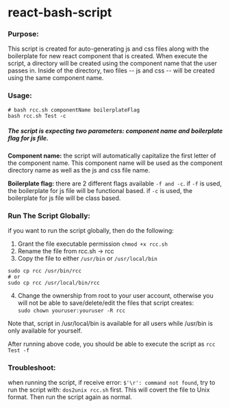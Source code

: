 # react-bash-script

### Purpose:
This script is created for auto-generating js and css files along with the boilerplate for new react component that is created. When execute the script, a directory will be created using the component name that the user passes in. Inside of the directory, two files -- js and css -- will be created using the same component name.

### Usage:
```
# bash rcc.sh componentName boilerplateFlag
bash rcc.sh Test -c
```
##### The script is expecting two parameters: component name and boilerplate flag for js file. <br>
**Component name:** the script will automatically capitalize the first letter of the component name. This component name will be used as the component directory name as well as the js and css file name. <br>

**Boilerplate flag:** there are 2 different flags available ```-f and -c```. if ```-f``` is used, the boilerplate for js file will be functional based. if ```-c``` is used, the boilerplate for js file will be class based.

### Run The Script Globally:
if you want to run the script globally, then do the following:
1. Grant the file executable permission
```chmod +x rcc.sh```
2. Rename the file from rcc.sh -> rcc
3. Copy the file to either ```/usr/bin``` or ```/usr/local/bin``` <br>
```
sudo cp rcc /usr/bin/rcc
# or
sudo cp rcc /usr/local/bin/rcc
```
4. Change the ownership from root to your user account, otherwise you will not be able to save/delete/edit the files that script creates: <br>
```sudo chown youruser:youruser -R rcc```

Note that, script in  /usr/local/bin is available for all users while /usr/bin is only available for yourself.

After running above code, you should be able to execute the script as ```rcc Test -f```

### Troubleshoot:
when running the script, if receive error: ```$'\r': command not found```, try to run the script with: ```dos2unix rcc.sh``` first. This will covert the file to Unix format. Then run the script again as normal. 
